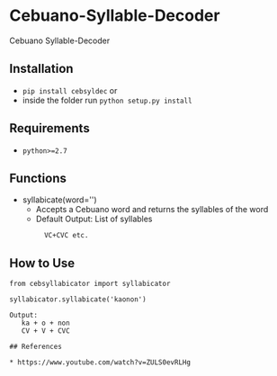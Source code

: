 # Cebuano-Syllable-Decoder
Cebuano Syllable-Decoder

## Installation
* `pip install cebsyldec` or
* inside the folder run `python setup.py install`

## Requirements
* `python>=2.7`

## Functions
* syllabicate(word='')
   - Accepts a Cebuano word and returns the syllables of the word
   - Default Output: List of syllables
      ```
        VC+CVC etc.
      ```
   
## How to Use
```
from cebsyllabicator import syllabicator

syllabicator.syllabicate('kaonon')

Output: 
   ka + o + non
   CV + V + CVC

## References

* https://www.youtube.com/watch?v=ZULS0evRLHg

